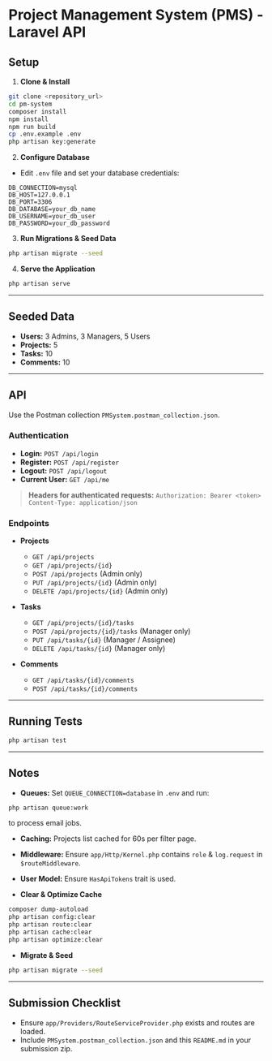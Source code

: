 # Project Management System (PMS) - Laravel API

## Setup

1. **Clone & Install**

```bash
git clone <repository_url>
cd pm-system
composer install
npm install
npm run build
cp .env.example .env
php artisan key:generate
```

2. **Configure Database**

* Edit `.env` file and set your database credentials:

```
DB_CONNECTION=mysql
DB_HOST=127.0.0.1
DB_PORT=3306
DB_DATABASE=your_db_name
DB_USERNAME=your_db_user
DB_PASSWORD=your_db_password
```

3. **Run Migrations & Seed Data**

```bash
php artisan migrate --seed
```

4. **Serve the Application**

```bash
php artisan serve
```

---

## Seeded Data

* **Users:** 3 Admins, 3 Managers, 5 Users
* **Projects:** 5
* **Tasks:** 10
* **Comments:** 10

---

## API

Use the Postman collection `PMSystem.postman_collection.json`.

### Authentication

* **Login:** `POST /api/login`
* **Register:** `POST /api/register`
* **Logout:** `POST /api/logout`
* **Current User:** `GET /api/me`

> **Headers for authenticated requests:**
> `Authorization: Bearer <token>`
> `Content-Type: application/json`

### Endpoints

* **Projects**

  * `GET /api/projects`
  * `GET /api/projects/{id}`
  * `POST /api/projects` (Admin only)
  * `PUT /api/projects/{id}` (Admin only)
  * `DELETE /api/projects/{id}` (Admin only)

* **Tasks**

  * `GET /api/projects/{id}/tasks`
  * `POST /api/projects/{id}/tasks` (Manager only)
  * `PUT /api/tasks/{id}` (Manager / Assignee)
  * `DELETE /api/tasks/{id}` (Manager only)

* **Comments**

  * `GET /api/tasks/{id}/comments`
  * `POST /api/tasks/{id}/comments`

---

## Running Tests

```bash
php artisan test
```

---

## Notes

* **Queues:** Set `QUEUE_CONNECTION=database` in `.env` and run:

```bash
php artisan queue:work
```

to process email jobs.

* **Caching:** Projects list cached for 60s per filter page.

* **Middleware:** Ensure `app/Http/Kernel.php` contains `role` & `log.request` in `$routeMiddleware`.

* **User Model:** Ensure `HasApiTokens` trait is used.

* **Clear & Optimize Cache**

```bash
composer dump-autoload
php artisan config:clear
php artisan route:clear
php artisan cache:clear
php artisan optimize:clear
```

* **Migrate & Seed**

```bash
php artisan migrate --seed
```

---

## Submission Checklist

* Ensure `app/Providers/RouteServiceProvider.php` exists and routes are loaded.
* Include `PMSystem.postman_collection.json` and this `README.md` in your submission zip.
